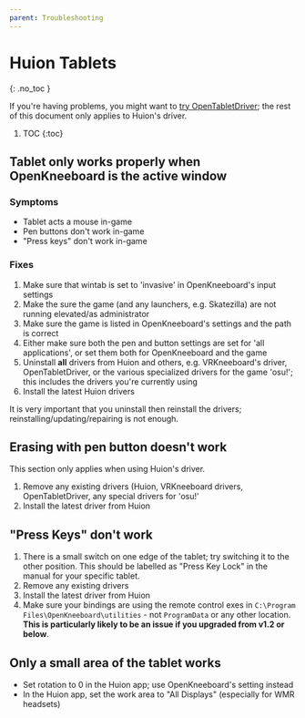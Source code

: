 ```yaml
---
parent: Troubleshooting
---
```


# Huion Tablets
{: .no_toc }

If you're having problems, you might want to [try OpenTabletDriver](https://go.openkneeboard.com/otd-ipc); the rest of this document only applies to Huion's driver.

1. TOC
{:toc}

## Tablet only works properly when OpenKneeboard is the active window

### Symptoms

- Tablet acts a mouse in-game
- Pen buttons don't work in-game
- "Press keys" don't work in-game

### Fixes

1. Make sure that wintab is set to 'invasive' in OpenKneeboard's input settings
2. Make the sure the game (and any launchers, e.g. Skatezilla) are not running elevated/as administrator
3. Make sure the game is listed in OpenKneeboard's settings and the path is correct
4. Either make sure both the pen and button settings are set for 'all applications', or set them both for OpenKneeboard and the game
5. Uninstall **all** drivers from Huion and others, e.g. VRKneeboard's driver, OpenTabletDriver, or the various specialized drivers for the game 'osu!'; this includes the drivers you're currently using
6. Install the latest Huion drivers

It is very important that you uninstall then reinstall the drivers; reinstalling/updating/repairing is not enough.

## Erasing with pen button doesn't work

This section only applies when using Huion's driver.

1. Remove any existing drivers (Huion, VRKneeboard drivers, OpenTabletDriver, any special drivers for 'osu!'
2. Install the latest driver from Huion

## "Press Keys" don't work

1. There is a small switch on one edge of the tablet; try switching it to the other position. This should be labelled as "Press Key Lock" in the manual for your specific tablet.
2. Remove any existing drivers
3. Install the latest driver from Huion
4. Make sure your bindings are using the remote control exes in `C:\Program Files\OpenKneeboard\utilities` - not `ProgramData` or any other location. **This is particularly likely to be an issue if you upgraded from v1.2 or below**.

## Only a small area of the tablet works

* Set rotation to 0 in the Huion app; use OpenKneeboard's setting instead
* In the Huion app, set the work area to "All Displays" (especially for WMR headsets)
